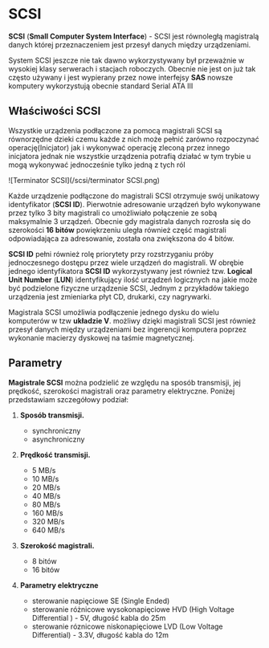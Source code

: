 # SCSI #
**SCSI** (**Small Computer System Interface**) - SCSI jest równoległą magistralą danych której przeznaczeniem jest 
przesył danych między urządzeniami.

System SCSI jeszcze nie tak dawno wykorzystywany był przeważnie w wysokiej klasy serwerach i stacjach roboczych.
Obecnie nie jest on już tak często używany i jest wypierany przez nowe interfejsy **SAS**
nowsze komputery wykorzystują obecnie standard Serial ATA III

## Właściwości SCSI ##
Wszystkie urządzenia podłączone za pomocą magistrali SCSI są równorzędne dzieki czemu każde z nich może pełnić
zarówno rozpoczynać operację(Inicjator) jak i wykonywać operację zleconą przez innego inicjatora
jednak nie wszystkie urządzenia potrafią działać w tym trybie u mogą wykonywać jednocześnie tylko jedną z tych ról

![Terminator SCSI](/scsi/terminator SCSI.png)


Każde urządzenie podłączone do magistrali SCSI otrzymuje swój unikatowy identyfikator (**SCSI ID**).
Pierwotnie adresowanie urządzeń było wykonywane przez tylko 3 bity magistrali co umożliwiało połączenie ze sobą maksymalnie 3
urządzeń. Obecnie gdy magistrala danych rozrosła się do szerokości **16 bitów** powiękrzeniu uległa również część magistrali 
odpowiadająca za adresowanie, została ona zwiększona do 4 bitów.

**SCSI ID** pełni również rolę priorytety przy rozstrzyganiu próby jednoczesnego dostępu przez wiele urządzeń do magistrali.
W obrębie jednego identyfikatora **SCSI ID** wykorzystywany jest również tzw. **Logical Unit Number** (**LUN**)
identyfikujący ilość urządzeń logicznych na jakie może być podzielone fizyczne urządzenie SCSI, Jednym z przykładów takiego
urządzenia jest zmieniarka płyt CD, drukarki, czy nagrywarki.

Magistrala SCSI umożliwia podłączenie jednego dysku do wielu komputerów w tzw **układzie V**.
możliwy dzięki magistrali SCSI jest również przesył danych między urządzeniami bez ingerencji komputera poprzez wykonanie
macierzy dyskowej na taśmie magnetycznej.

## Parametry ##
**Magistrale SCSI**  można podzielić ze względu na sposób transmisji, jej prędkość, szerokości magistrali 
oraz parametry elektryczne. Poniżej przedstawiam szczegółowy podział:

1. **Sposób transmisji.**

    * synchroniczny
    * asynchroniczny

2. **Prędkość transmisji.**

    * 5 MB/s
    * 10 MB/s
    * 20 MB/s
    * 40 MB/s
    * 80 MB/s
    * 160 MB/s
    * 320 MB/s
    * 640 MB/s

3. **Szerokość magistrali.**

    * 8 bitów 
    * 16 bitów

4. **Parametry elektryczne**

    * sterowanie napięciowe SE (Single Ended)
    * sterowanie różnicowe wysokonapięciowe HVD (High Voltage Differential ) - 5V, długość kabla do 25m
    * sterowanie róznicowe niskonapięciowe LVD (Low Voltage Differential) - 3.3V, długość kabla do 12m



